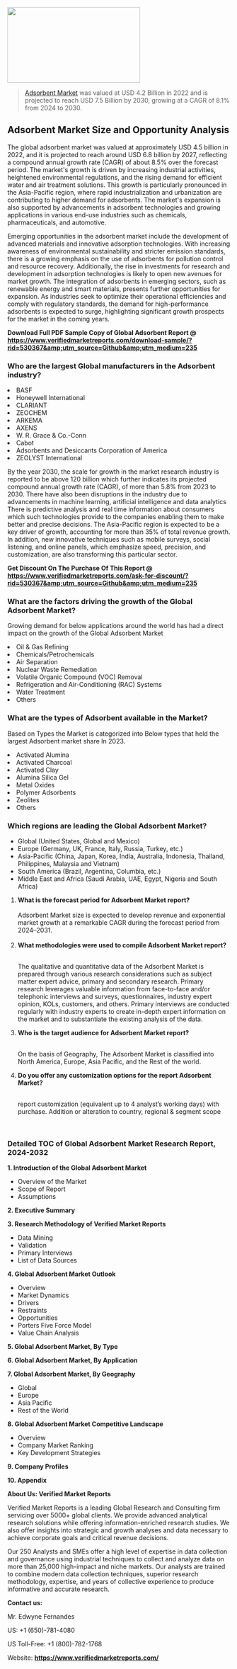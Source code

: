<img src="https://ffe5etoiles.com/wp-content/uploads/2024/12/MST1-300x171.png" alt="" width="300" height="171" class="alignnone size-medium wp-image-20088" /><blockquote><p><p><a href="https://www.verifiedmarketreports.com/download-sample/?rid=530367&utm_source=Github&utm_medium=235" target="_blank">Adsorbent Market</a> was valued at USD 4.2 Billion in 2022 and is projected to reach USD 7.5 Billion by 2030, growing at a CAGR of 8.1% from 2024 to 2030.</p></blockquote><p><h2>Adsorbent Market Size and Opportunity Analysis</h2><p>The global adsorbent market was valued at approximately USD 4.5 billion in 2022, and it is projected to reach around USD 6.8 billion by 2027, reflecting a compound annual growth rate (CAGR) of about 8.5% over the forecast period. The market's growth is driven by increasing industrial activities, heightened environmental regulations, and the rising demand for efficient water and air treatment solutions. This growth is particularly pronounced in the Asia-Pacific region, where rapid industrialization and urbanization are contributing to higher demand for adsorbents. The market's expansion is also supported by advancements in adsorbent technologies and growing applications in various end-use industries such as chemicals, pharmaceuticals, and automotive.</p><p>Emerging opportunities in the adsorbent market include the development of advanced materials and innovative adsorption technologies. With increasing awareness of environmental sustainability and stricter emission standards, there is a growing emphasis on the use of adsorbents for pollution control and resource recovery. Additionally, the rise in investments for research and development in adsorption technologies is likely to open new avenues for market growth. The integration of adsorbents in emerging sectors, such as renewable energy and smart materials, presents further opportunities for expansion. As industries seek to optimize their operational efficiencies and comply with regulatory standards, the demand for high-performance adsorbents is expected to surge, highlighting significant growth prospects for the market in the coming years.</p></p><p class=""><strong>Download Full PDF Sample Copy of Global Adsorbent Report @ <a href="https://www.verifiedmarketreports.com/download-sample/?rid=530367&amp;utm_source=Github&amp;utm_medium=235" target="_blank">https://www.verifiedmarketreports.com/download-sample/?rid=530367&amp;utm_source=Github&amp;utm_medium=235</a></strong></p><h3 id="" class="">Who are the largest Global manufacturers in the Adsorbent industry?</h3><p><li>BASF</li><li> Honeywell International</li><li> CLARIANT</li><li> ZEOCHEM</li><li> ARKEMA</li><li> AXENS</li><li> W. R. Grace & Co.-Conn</li><li> Cabot</li><li> Adsorbents and Desiccants Corporation of America</li><li> ZEOLYST International</li></p><div class=""><div class="" dir="" data-message-author-role="" data-message-id="" data-message-model-slug=""><div class=""><div class=""><div class=""><div class="" dir="" data-message-author-role="" data-message-id="" data-message-model-slug=""><div class=""><div class=""><p>By the year 2030, the scale for growth in the market research industry is reported to be above 120 billion which further indicates its projected compound annual growth rate (CAGR), of more than 5.8% from 2023 to 2030. There have also been disruptions in the industry due to advancements in machine learning, artificial intelligence and data analytics There is predictive analysis and real time information about consumers which such technologies provide to the companies enabling them to make better and precise decisions. The Asia-Pacific region is expected to be a key driver of growth, accounting for more than 35% of total revenue growth. In addition, new innovative techniques such as mobile surveys, social listening, and online panels, which emphasize speed, precision, and customization, are also transforming this particular sector.</p><p><strong>Get Discount On The Purchase Of This Report @&nbsp; <a href="https://www.verifiedmarketreports.com/ask-for-discount/?rid=530367&amp;utm_source=Github&amp;utm_medium=235" target="_blank">https://www.verifiedmarketreports.com/ask-for-discount/?rid=530367&amp;utm_source=Github&amp;utm_medium=235</a></strong></p></div></div></div></div></div></div></div></div><h3 id="" class="">What are the factors driving the growth of the Global Adsorbent Market?</h3><p id="" class="">Growing demand for below applications around the world has had a direct impact on the growth of the Global Adsorbent Market</p><p id="" class=""><li>Oil & Gas Refining</li><li> Chemicals/Petrochemicals</li><li> Air Separation</li><li> Nuclear Waste Remediation</li><li> Volatile Organic Compound (VOC) Removal</li><li> Refrigeration and Air-Conditioning (RAC) Systems</li><li> Water Treatment</li><li> Others</li></p><h3 id="" class="">What are the types of Adsorbent available in the Market?</h3><p id="" class="">Based on Types the Market is categorized into Below types that held the largest Adsorbent market share In 2023.</p><p id="" class=""><li>Activated Alumina</li><li> Activated Charcoal</li><li> Activated Clay</li><li> Alumina Silica Gel</li><li> Metal Oxides</li><li> Polymer Adsorbents</li><li> Zeolites</li><li> Others</li></p><h3 id="" class="">Which regions are leading the Global Adsorbent Market?</h3><ul><li>Global (United States, Global and Mexico)</li><li>Europe (Germany, UK, France, Italy, Russia, Turkey, etc.)</li><li>Asia-Pacific (China, Japan, Korea, India, Australia, Indonesia, Thailand, Philippines, Malaysia and Vietnam)</li><li>South America (Brazil, Argentina, Columbia, etc.)</li><li>Middle East and Africa (Saudi Arabia, UAE, Egypt, Nigeria and South Africa)</li></ul><p><ol><li><strong>What is the forecast period for Adsorbent Market report?<br /></strong><br /><span data-sheets-root="1" data-sheets-value="{&quot;1&quot;:2,&quot;2&quot;:&quot;XXXX size is expected to develop revenue and exponential market growth at a remarkable CAGR during the forecast period from 2024&ndash;2030.&quot;}" data-sheets-userformat="{&quot;2&quot;:12674,&quot;4&quot;:{&quot;1&quot;:2,&quot;2&quot;:16776960},&quot;10&quot;:2,&quot;11&quot;:0,&quot;15&quot;:&quot;Arial&quot;,&quot;16&quot;:12}">Adsorbent Market size is expected to develop revenue and exponential market growth at a remarkable CAGR during the forecast period from 2024&ndash;2031.</span><br /><br /></li><li><strong>What methodologies were used to compile Adsorbent Market report?<br /><br /></strong><p>The qualitative and quantitative data of the&nbsp;Adsorbent Market is prepared through various research considerations such as subject matter expert advice, primary and secondary research. Primary research leverages valuable information from face-to-face and/or telephonic interviews and surveys, questionnaires, industry expert opinion, KOLs, customers, and others. Primary interviews are conducted regularly with industry experts to create in-depth expert information on the market and to substantiate the existing analysis of the data.&nbsp;</p></li><li><strong>Who is the target audience for Adsorbent Market report?<br /><br /></strong><p>On the basis of Geography, The&nbsp;Adsorbent Market is classified into North America, Europe, Asia Pacific, and the Rest of the world.</p></li><li><strong>Do you offer any customization options for the report Adsorbent Market?<br /><br /></strong><p>report customization (equivalent up to 4 analyst&rsquo;s working days) with purchase. Addition or alteration to country, regional &amp; segment scope</p><p>&nbsp;</p></li></ol></p><h3 id="" class="">Detailed TOC of Global Adsorbent Market Research Report, 2024-2032</h3><p id="" class=""><strong>1. Introduction of the Global Adsorbent Market</strong></p><ul><li>Overview of the Market</li><li>Scope of Report</li><li>Assumptions</li></ul><p id="" class=""><strong>2. Executive Summary</strong></p><p id="" class=""><strong>3. Research Methodology of&nbsp;Verified Market Reports</strong></p><ul><li>Data Mining</li><li>Validation</li><li>Primary Interviews</li><li>List of Data Sources</li></ul><p id="" class=""><strong>4. Global Adsorbent Market Outlook</strong></p><ul><li>Overview</li><li>Market Dynamics</li><li>Drivers</li><li>Restraints</li><li>Opportunities</li><li>Porters Five Force Model</li><li>Value Chain Analysis</li></ul><p id="" class=""><strong>5. Global Adsorbent Market, By&nbsp;Type</strong></p><p id="" class=""><strong>6. Global Adsorbent Market, By Application</strong></p><p id="" class=""><strong>7. Global Adsorbent Market, By Geography</strong></p><ul><li>Global</li><li>Europe</li><li>Asia Pacific</li><li>Rest of the World</li></ul><p id="" class=""><strong>8. Global Adsorbent Market Competitive Landscape</strong></p><ul><li>Overview</li><li>Company Market Ranking</li><li>Key Development Strategies</li></ul><p id="" class=""><strong>9. Company Profiles</strong></p><p id="" class=""><strong>10. Appendix</strong></p><p id="" class=""><strong>About Us: Verified Market Reports</strong></p><p id="" class="">Verified Market Reports is a leading Global Research and Consulting firm servicing over 5000+ global clients. We provide advanced analytical research solutions while offering information-enriched research studies. We also offer insights into strategic and growth analyses and data necessary to achieve corporate goals and critical revenue decisions.</p><p id="" class="">Our 250 Analysts and SMEs offer a high level of expertise in data collection and governance using industrial techniques to collect and analyze data on more than 25,000 high-impact and niche markets. Our analysts are trained to combine modern data collection techniques, superior research methodology, expertise, and years of collective experience to produce informative and accurate research.</p><p id="" class=""><strong>Contact us:</strong></p><p id="" class="">Mr. Edwyne Fernandes</p><p id="" class="">US: +1 (650)-781-4080</p><p id="" class="">US Toll-Free: +1 (800)-782-1768</p><p id="" class="">Website: <a target="" data-test-app-aware-link=""><strong>https://www.verifiedmarketreports.com/</strong></a></p>
